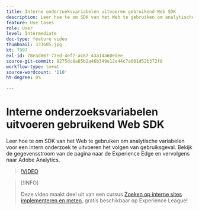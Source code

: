 ```yaml
---
title: Interne onderzoeksvariabelen uitvoeren gebruikend Web SDK
description: Leer hoe te om SDK van het Web te gebruiken om analytische variabelen voor een intern onderzoek te uitvoeren het volgen van gebruiksgeval. Bekijk de gegevensstroom van de pagina naar de Experience Edge en vervolgens naar Adobe Analytics.
feature: Use Cases
role: User
level: Intermediate
doc-type: feature video
thumbnail: 333605.jpg
kt: 7997
exl-id: 78ead867-77ed-4ef7-ac87-43a14a60edee
source-git-commit: 8275dc8a85b2a46b349e12e44c7a001d52b372f8
workflow-type: tm+mt
source-wordcount: '110'
ht-degree: 0%

---
```


# Interne onderzoeksvariabelen uitvoeren gebruikend Web SDK

Leer hoe te om SDK van het Web te gebruiken om analytische variabelen voor een intern onderzoek te uitvoeren het volgen van gebruiksgeval. Bekijk de gegevensstroom van de pagina naar de Experience Edge en vervolgens naar Adobe Analytics.

>[!VIDEO](https://video.tv.adobe.com/v/333605/?quality=12&learn=on)

>[!INFO]
>
> Deze video maakt deel uit van een cursus [Zoeken op interne sites implementeren en meten](https://experienceleague.adobe.com/?recommended=Analytics-U-1-2021.1.search), gratis beschikbaar op Experience League!